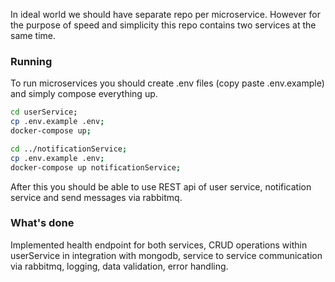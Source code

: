 In ideal world we should have separate repo per microservice.
However for the purpose of speed and simplicity this repo contains
two services at the same time.

### Running

To run microservices you should create .env files (copy paste .env.example)
and simply compose everything up.

```bash
cd userService;
cp .env.example .env;
docker-compose up;

cd ../notificationService;
cp .env.example .env;
docker-compose up notificationService;
```

After this you should be able to use REST api of user service, notification
service and send messages via rabbitmq.

### What's done

Implemented health endpoint for both services, CRUD operations within
userService in integration with mongodb, service to service
communication via rabbitmq, logging, data validation, error handling.
